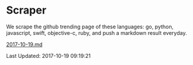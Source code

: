 # Scraper

We scrape the github trending page of these languages: go, python, javascript, swift, objective-c, ruby, and push a markdown result everyday.

[2017-10-19.md](https://github.com/henson/Scraper/blob/master/2017-10-19.md)

Last Updated: 2017-10-19 09:19:21
